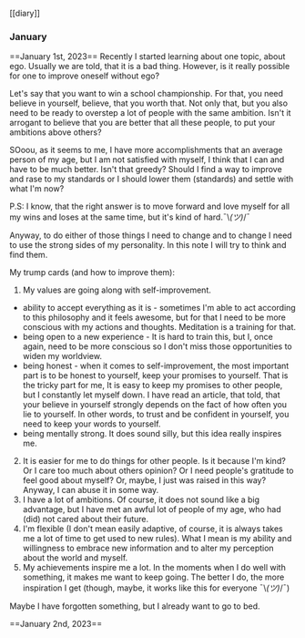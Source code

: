 [[diary]]
### January
==January 1st, 2023==
Recently I started learning about one topic, about ego. Usually we are told, that it is a bad thing. However, is it really possible for one to improve oneself without ego? 

Let's say that you want to win a school championship. For that, you need believe in yourself, believe, that you worth that. Not only that, but you also need to be ready to overstep a lot of people with the same ambition. Isn't it arrogant to believe that you are better that all these people, to put your ambitions above others?

SOoou, as it seems to me, I have more accomplishments that an average person of my age, but I am not satisfied with myself, I think that I can and have to be much better. Isn't that greedy? Should I find a way to improve and rase to my standards or I should lower them (standards) and settle with what I'm now?

P.S: I know, that the right answer is to move forward and love myself for all my wins and loses at the same time, but it's kind of hard.¯\\_(ツ)_/¯

Anyway, to do either of those things I need to change and to change I need to use the strong sides of my personality. In this note I will try to think and find them.

My trump cards (and how to improve them):
1) My values are going along with self-improvement.
- ability to accept everything as it is - sometimes I'm able to act according to this philosophy and it feels awesome, but for that I need to be more conscious with my actions and thoughts. Meditation is a training for that.
- being open to a new experience - It is hard to train this, but I, once again, need to be more conscious so I don't miss those opportunities to widen my worldview.
- being honest - when it comes to self-improvement, the most important part is to be honest to yourself, keep your promises to yourself. That is the tricky part for me, It is easy to keep my promises to other people, but I constantly let myself down. I have read an article, that told, that your believe in yourself strongly depends on the fact of how often you lie to yourself. In other words, to trust and be confident in yourself, you need to keep your words to yourself.
- being mentally strong. It does sound silly, but this idea really inspires me.
2) It is easier for me to do things for other people. Is it because I'm kind? Or I care too much about others opinion? Or I need people's gratitude to feel good about myself? Or, maybe, I just was raised in this way? Anyway, I can abuse it in some way.
3) I have a lot of ambitions. Of course, it does not sound like a big advantage, but I have met an awful lot of people of my age, who had (did) not cared about their future.
4) I'm flexible (I don't mean easily adaptive, of course, it is always takes me a lot of time to get used to new rules). What I mean is my ability and willingness to embrace new information and to alter my perception about the world and myself.
5) My achievements inspire me a lot. In the moments when I do well with something, it makes me want to keep going. The better I do, the more inspiration I get (though, maybe, it works like this for everyone ¯\\_(ツ)_/¯)

Maybe I have forgotten something, but I already want to go to bed.

==January 2nd, 2023==
